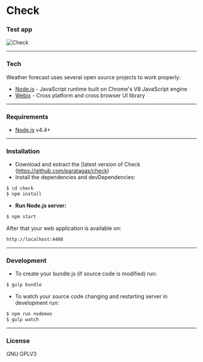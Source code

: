 # Check

### Test app

![Check](http://i.imgur.com/bVSjO8p.png)

---

### Tech
Weather forecast uses several open source projects to work properly:

* [Node.js] - JavaScript runtime built on Chrome's V8 JavaScript engine
* [Webix] - Cross platform and cross browser UI library

---

### Requirements

* [Node.js](https://nodejs.org/) v4.4+

---

### Installation

* Download and extract the [latest version of Check (https://github.com/paratagas/check)
* Install the dependencies and devDependencies:
```sh
$ cd check
$ npm install
```

* **Run Node.js server:**
```sh
$ npm start
```

After that your web application is available on:

```sh
http://localhost:4488
```

---

### Development


* To create your bundle.js (if source code is modified) run:
```sh
$ gulp bundle
```

* To watch your source code changing and restarting server in development run:
```sh
$ npm run nodemon
$ gulp watch
```

---


### License

GNU GPLV3

 [Node.js]: <https://nodejs.org/>
 [Webix]: <http://webix.com/>
 